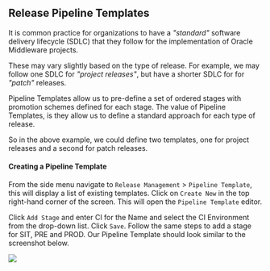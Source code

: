 ## Release Pipeline Templates
It is common practice for organizations to have a *"standard"* software delivery lifecycle (SDLC) that they follow for the implementation of Oracle Middleware projects. 

These may vary slightly based on the type of release. For example, we may follow one SDLC for *"project releases"*, but have a shorter SDLC for   for *"patch"* releases.

Pipeline Templates allow us to pre-define a set of ordered stages with promotion schemes defined for each stage. The value of Pipeline Templates, is they allow us to define a standard approach for each type of release.

So in the above example, we could define two templates, one for project releases and a second for patch releases.

#### Creating a Pipeline Template
From the side menu navigate to `Release Management` > `Pipeline Template`, this will display a list of existing templates. Click on `Create New` in the top right-hand corner of the screen. This will open the `Pipeline Template` editor.

Click `Add Stage` and enter CI for the Name and select the CI Environment from the drop-down list. Click `Save`. Follow the same steps to add a stage for SIT, PRE and PROD. Our Pipeline Template should look similar to the screenshot below.

![](/content/images/2016/10/PipelineTemplate.PNG)
